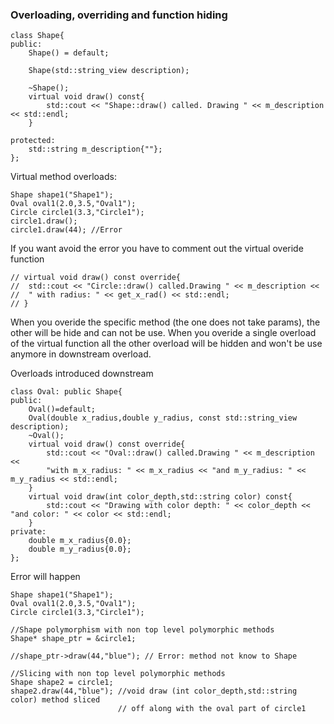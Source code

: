 ### Overloading, overriding and function hiding

	class Shape{
	public:
		Shape() = default;
		
		Shape(std::string_view description);
		
		~Shape();
		virtual void draw() const{
			std::cout << "Shape::draw() called. Drawing " << m_description << std::endl;
		}
		
	protected:
		std::string m_description{""};
	};

Virtual method overloads:

	Shape shape1("Shape1");
	Oval oval1(2.0,3.5,"Oval1");
	Circle circle1(3.3,"Circle1");
	circle1.draw();
	circle1.draw(44); //Error

If you want avoid the error you have to comment out the virtual overide function

	// virtual void draw() const override{
	// 	std::cout << "Circle::draw() called.Drawing " << m_description <<
	// 	" with radius: " << get_x_rad() << std::endl;
	// }

When you overide the specific method (the one does not take params), the other will be hide and can not be use. When you overide a single overload of the virtual function all the other overload will be hidden and won't be use anymore in downstream overload.

Overloads introduced downstream

	class Oval: public Shape{
	public:
		Oval()=default;
		Oval(double x_radius,double y_radius, const std::string_view description);
		~Oval();
		virtual void draw() const override{
			std::cout << "Oval::draw() called.Drawing " << m_description <<
			"with m_x_radius: " << m_x_radius << "and m_y_radius: " << m_y_radius << std::endl;
		}
		virtual void draw(int color_depth,std::string color) const{
			std::cout << "Drawing with color depth: " << color_depth << "and color: " << color << std::endl;
		}
	private:
		double m_x_radius{0.0};
		double m_y_radius{0.0};
	};

Error will happen

	Shape shape1("Shape1");
	Oval oval1(2.0,3.5,"Oval1");
	Circle circle1(3.3,"Circle1");
	
	//Shape polymorphism with non top level polymorphic methods
	Shape* shape_ptr = &circle1;
	
	//shape_ptr->draw(44,"blue"); // Error: method not know to Shape
	
	//Slicing with non top level polymorphic methods
	Shape shape2 = circle1;
	shape2.draw(44,"blue"); //void draw (int color_depth,std::string color) method sliced
							// off along with the oval part of circle1